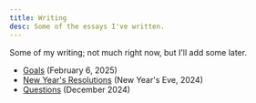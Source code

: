 ```yaml
---
title: Writing
desc: Some of the essays I've written.
---
```


Some of my writing; not much right now, but I'll add some later.

- [Goals](goals.html) (February 6, 2025)
- [New Year's Resolutions](resolutions.html) (New Year's Eve, 2024)
- [Questions](questions.html) (December 2024)
